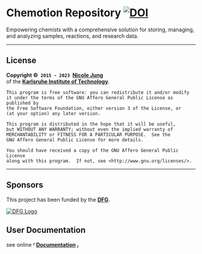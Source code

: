 # Chemotion Repository [![DOI](https://zenodo.org/badge/DOI/10.5281/zenodo.3755759.svg)](https://doi.org/10.5281/zenodo.3755759)

Empowering chemists with a comprehensive solution for storing, managing, and analyzing samples, reactions, and research data.

---

## License

**Copyright © `2015` - `2023` [Nicole Jung]** <br>
of the **[Karlsruhe Institute of Technology]**.

    This program is free software: you can redistribute it and/or modify
    it under the terms of the GNU Affero General Public License as published by
    the Free Software Foundation, either version 3 of the License, or
    (at your option) any later version.

    This program is distributed in the hope that it will be useful,
    but WITHOUT ANY WARRANTY; without even the implied warranty of
    MERCHANTABILITY or FITNESS FOR A PARTICULAR PURPOSE.  See the
    GNU Affero General Public License for more details.

    You should have received a copy of the GNU Affero General Public License
    along with this program.  If not, see <http://www.gnu.org/licenses/>.


---

## Sponsors

This project has been funded by the **[DFG]**.

[![DFG Logo]][DFG]

## User Documentation

see online **⸢ [Documentation] ⸥**

<!----------------------------------------------------------------------------->
[Documentation]: https://www.chemotion.net/docs/repo/
[DFG]: https://www.dfg.de/en/
[DFG Logo]: https://www.dfg.de/zentralablage/bilder/service/logos_corporate_design/logo_negativ_267.png
[Nicole Jung]: mailto:nicole.jung@kit.edu
[Karlsruhe Institute of Technology]: https://www.kit.edu/english/
